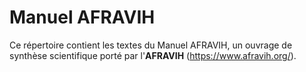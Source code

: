 # Manuel AFRAVIH

Ce répertoire contient les textes du Manuel AFRAVIH, un ouvrage de synthèse scientifique porté par l'**AFRAVIH** (<https://www.afravih.org/>).
